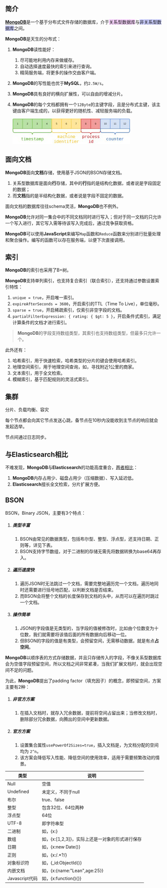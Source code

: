 ## 简介

[**MongoDB**](https://www.cnblogs.com/littleatp/p/11675233.html)是一个基于分布式文件存储的数据库，介于<span style=background:#f8d2ff>关系型数据库</span>与<span style=background:#c9ccff>非关系型数据库</span>之间。

**MongoDB**是天生的分布式：

1. **MongoDB**读性能好：

   1. 尽可能地利用内存来做缓存。
   2. 自动选择速度最快的索引来进行查询。
   3. 精简服务端，将更多的操作交由客户端。

2. **MongoDB**的写性能也优于**MySQL**，约`2.5W/s`。

3. **MongoDB**具有良好的横向扩展性，可以自由的增减分片。

4. **MongoDB**的每个文档都拥有一个`12Byte`的主键字段，且是分布式主键，该主键由客户端生成的，以获得更好的随机性、减轻服务端的负载。

   ![](../images/8/mongodb-primary-key.png)



## 面向文档

**MongoDB**面向**文档**存储，使用基于JSON的BSON存储文档。

1. 关系型数据库是面向**行**存储，其中的**行**指的是结构化数据，或者说是字段固定的数据；
2. 而**文档**指的是半结构化数据，或者说是字段不固定的数据。

面向文档的数据库往往schema灵活，**MongoDB**也不例外。

**MongoDB**允许对同一集合中的不同文档同时进行写入；但对于同一文档的只允许一个写入进行，其它写入需等待该写入完成后，通过竞争获取资格。

**MongoDB**可以使用**JavaScript**来编写`Map`函数和`Reduce`函数来分别进行批量处理和聚合操作。编写的函数可以存在服务端，以便下次直接调用。



## 索引

**MongoDB**的索引也采用了B+树。

**MongoDB**支持单列索引，也支持复合索引（联合索引），还支持通过参数设置索引特性：

1. `unique = true`，开启唯一索引。
2. `expireAfterSeconds = 3600`，开启索引的TTL（Time To Live），单位毫秒。
3. `sparse = true`，开启稀疏索引，仅索引非空字段的文档。
4. `partialFilterExpression: { rating: { $gt: 5 }`，开启条件式索引，满足计算条件的文档才进行索引。

> **MongoDB**的字段支持数组类型，其索引也支持数组类型，但最多只允许一个。

此外还有：

1. 哈希索引，用于快速检索，哈希类型的分片的键会使用哈希索引。
2. 地理空间索引，用于地理空间查询，如，寻找附近1公里的商家。
3. 文本索引，用于全文检索。
4. 模糊索引，基于匹配规则的灵活式索引。



## 集群

分片、负载均衡、容灾

每个节点都会向其它节点发送心跳，备节点在10秒内没能收到主节点的响应就会发起选举。

节点间通过日志同步。



## 与Elasticsearch相比

不难发现，**MongoDB**与**Elasticsearch**的功能高度重合，[两者相比](https://leriou.github.io/2019-01-09-mongodb-compareto-elasticsearch/)：

1. **MongoDB**内存占用少、磁盘占用少（压缩数据）、写入延迟低。
2. **Elasticsearch**擅长全文检索，分片扩展方便。



## BSON

BSON，Binary JSON，主要有3个特点：

1. ##### 类型丰富

   1. BSON由常见的数据类型，包括布尔型、整型、浮点型，还支持日期、正则等，详见下表。
   2. BSON支持字节数组，对于二进制的存储无需先将数据转换为base64再存入。

2. ##### 遍历速度快

   1. 遍历JSON时无法跳过一个文档，需要完整地遍历完一个文档，遍历地同时还需要进行括号地匹配，以判断文档是否结束。
   2. 而BSON会将整个文档的长度保存到文档的头中，从而可以在遍历时跳过一个文档。

3. ##### 操作简单

   1. JSON的字段值是无类型的，当字段的值被修改时，比如由个位数变为十位数，我们就需要将该值后面的所有数据向后移动一位。
   2. 但BSON的字段的值是有类型，会预留空间，无需移动数据，就是有点**占空间**。

**MongoDB**以顺序表的方式存储数据，并且只存储传入的字段，不像关系型数据库会为空值字段预留空间，所以文档之间非常紧凑，当我们扩展文档时，就会出现空间不足的问题。

为此，**MongoDB**提出了padding factor（填充因子）的概念，即预留空间，方案主要有2种：

1. ##### 非官方方案

   1. 在插入文档时，就存入冗余数据，提前将空间占留出来；当修改文档时，删除部分冗余数据，向腾出的空间中更新数据。

2. ##### 官方方案

   1. 设置集合属性`usePowerOf2Sizes=true`，插入文档是，为文档分配的空间均为 `2^n`。
   2. 该方案会降低写入性能、降低空间的使用效率，适用于需要频繁改动的情景。

| **类型**       | **说明**                                        |
| -------------- | ----------------------------------------------- |
| Null           | 空值                                            |
| Undefined      | 未定义，不同于null                              |
| 布尔           | true、false                                     |
| 整型           | 包含32位、64位两种                              |
| 浮点型         | 64位                                            |
| UTF-8          | 即字符串型                                      |
| 二进制         | 如，{x:}                                        |
| 数组           | 如，{x:[1,2,3]}，实际上还是一对象的形式进行保存 |
| 日期           | 如，{x:new Date()}                              |
| 正则           | 如，{x:/.*?/}                                   |
| 对象标识符     | 如，{_id:ObjectId()}                            |
| 内嵌文档       | 如，{x:{name:"Lean",age:25}}                    |
| Javascript代码 | 如，{x:function(){}}                            |

